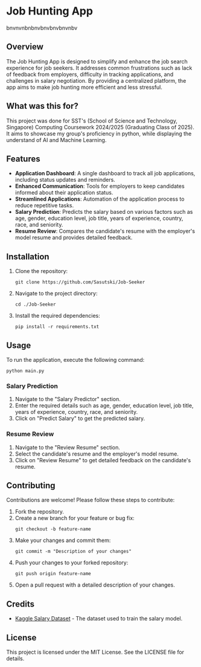 # Job Hunting App
bnvnvnbnbnvbnvbnvbnvnbv
## Overview
The Job Hunting App is designed to simplify and enhance the job search experience for job seekers. It addresses common frustrations such as lack of feedback from employers, difficulty in tracking applications, and challenges in salary negotiation. By providing a centralized platform, the app aims to make job hunting more efficient and less stressful.

## What was this for?
This project was done for SST's (School of Science and Technology, Singapore) Computing Coursework 2024/2025 (Graduating Class of 2025). It aims to showcase my group's proficiency in python, while displaying the understand of AI and Machine Learning. 

## Features
- **Application Dashboard**: A single dashboard to track all job applications, including status updates and reminders.
- **Enhanced Communication**: Tools for employers to keep candidates informed about their application status.
- **Streamlined Applications**: Automation of the application process to reduce repetitive tasks.
- **Salary Prediction**: Predicts the salary based on various factors such as age, gender, education level, job title, years of experience, country, race, and seniority.
- **Resume Review**: Compares the candidate's resume with the employer's model resume and provides detailed feedback.

## Installation
1. Clone the repository:
   ```
   git clone https://github.com/Sasutski/Job-Seeker
   ```
2. Navigate to the project directory:
   ```
   cd ./Job-Seeker
   ```
3. Install the required dependencies:
   ```
   pip install -r requirements.txt
   ```

## Usage
To run the application, execute the following command:
```
python main.py
```

### Salary Prediction
1. Navigate to the "Salary Predictor" section.
2. Enter the required details such as age, gender, education level, job title, years of experience, country, race, and seniority.
3. Click on "Predict Salary" to get the predicted salary.

### Resume Review
1. Navigate to the "Review Resume" section.
2. Select the candidate's resume and the employer's model resume.
3. Click on "Review Resume" to get detailed feedback on the candidate's resume.

## Contributing
Contributions are welcome! Please follow these steps to contribute:
1. Fork the repository.
2. Create a new branch for your feature or bug fix:
   ```
   git checkout -b feature-name
   ```
3. Make your changes and commit them:
   ```
   git commit -m "Description of your changes"
   ```
4. Push your changes to your forked repository:
   ```
   git push origin feature-name
   ```
5. Open a pull request with a detailed description of your changes.

## Credits
- [Kaggle Salary Dataset](https://www.kaggle.com/datasets/amirmahdiabbootalebi/salary-by-job-title-and-country) - The dataset used to train the salary model.

## License
This project is licensed under the MIT License. See the LICENSE file for details.